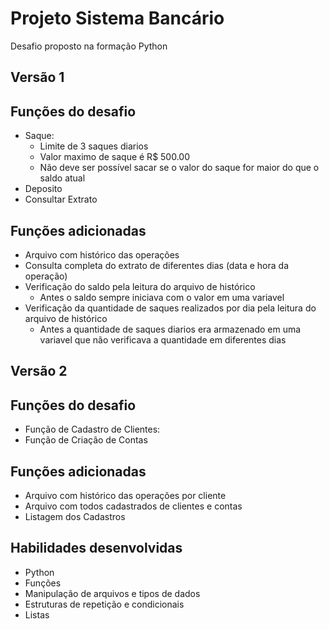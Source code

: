 # Projeto Sistema Bancário

Desafio proposto na formação Python

## Versão 1
## Funções do desafio
- Saque:
  - Limite de 3 saques diarios 
  - Valor maximo de saque é R$ 500.00
  - Não deve ser possível sacar se o valor do saque for maior do que o saldo atual
- Deposito
- Consultar Extrato

## Funções adicionadas
- Arquivo com histórico das operações
- Consulta completa do extrato de diferentes dias (data e hora da operação)
- Verificação do saldo pela leitura do arquivo de histórico
  - Antes o saldo sempre iniciava com o valor em uma variavel
- Verificação da quantidade de saques realizados por dia pela leitura do arquivo de histórico
  - Antes a quantidade de saques diarios era armazenado em uma variavel que não verificava a quantidade em diferentes dias


## Versão 2
## Funções do desafio
- Função de Cadastro de Clientes:
- Função de Criação de Contas

## Funções adicionadas
- Arquivo com histórico das operações por cliente
- Arquivo com todos cadastrados de clientes e contas 
- Listagem dos Cadastros


## Habilidades desenvolvidas
- Python
- Funções
- Manipulação de arquivos e tipos de dados
- Estruturas de repetição e condicionais
- Listas
